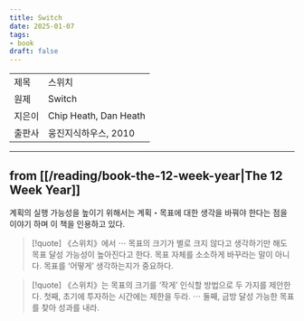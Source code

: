 ```yaml
---
title: Switch
date: 2025-01-07
tags:
- book
draft: false
---
```


| | |
| --- | --- |
| 제목 | 스위치 |
| 원제 | Switch |
| 지은이 | Chip Heath, Dan Heath |
| 출판사 | 웅진지식하우스, 2010 |

<!--
- 부제는 ‘손쉽게 극적인 변화를 이끌어내는 행동설계의 힘’.

<BR />

[[/book-rating-criteria|점수]]는 -점. 


---
## 밑줄 긋기
> [!quote] 

> [!quote] 

> [!quote] 
-->

---
## from [[/reading/book-the-12-week-year|The 12 Week Year]]
계획의 실행 가능성을 높이기 위해서는 계획・목표에 대한 생각을 바꿔야 한다는 점을 이야기 하며 이 책을 인용하고 있다.

> [!quote] 
> 《스위치》에서 $\cdots$ 목표의 크기가 별로 크지 않다고 생각하기만 해도 목표 달성 가능성이 높아진다고 한다. 목표 자체를 소소하게 바꾸라는 말이 아니다. 목표를 ‘어떻게’ 생각하는지가 중요하다.

> [!quote]
> 《스위치》는 목표의 크기를 ‘작게’ 인식할 방법으로 두 가지를 제안한다. 첫째, 초기에 투자하는 시간에는 제한을 두라. $\cdots$ 둘째, 금방 달성 가능한 목표를 찾아 성과를 내라.